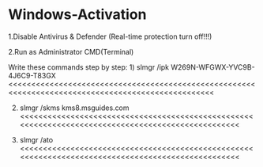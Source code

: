 # Windows-Activation


1.Disable Antivirus & Defender (Real-time protection turn off!!!)

2.Run as Administrator CMD(Terminal)


Write these commands step by step:
1)
    slmgr /ipk W269N-WFGWX-YVC9B-4J6C9-T83GX
<<<<<<<<<<<<<<<<<<<<<<<<<<<<<<<<<<<<<<<<<<<<<<<<<<<<<<<<<<<<<<<<<<<<<<<<<<<<<<<<<<<<<<<<<<<<<<<<<<<


2)
    slmgr /skms kms8.msguides.com
<<<<<<<<<<<<<<<<<<<<<<<<<<<<<<<<<<<<<<<<<<<<<<<<<<<<<<<<<<<<<<<<<<<<<<<<<<<<<<<<<<<<<<<<<<<<<<<<<<<


3)
    slmgr /ato
<<<<<<<<<<<<<<<<<<<<<<<<<<<<<<<<<<<<<<<<<<<<<<<<<<<<<<<<<<<<<<<<<<<<<<<<<<<<<<<<<<<<<<<<<<<<<<<<<<<
    
